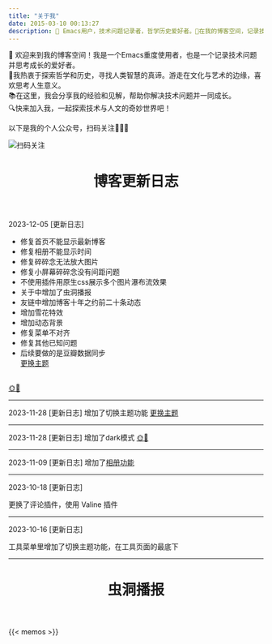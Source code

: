 ```yaml
---
title: "关于我"
date: 2015-03-10 00:13:27
description: 🐻 Emacs用户，技术问题记录者，哲学历史爱好者。🌟在我的博客空间，记录技术问题，分享思考成长的点滴。📚热爱哲学和历史，探索人类智慧的源泉。🔍一起探索技术与人文的交汇之处吧！
---
```


🐻 欢迎来到我的博客空间！我是一个Emacs重度使用者，也是一个记录技术问题并思考成长的爱好者。    
🌟我热衷于探索哲学和历史，寻找人类智慧的真谛。游走在文化与艺术的边缘，喜欢思考人生意义。  
📚在这里，我会分享我的经验和见解，帮助你解决技术问题并一同成长。  
🔍快来加入我，一起探索技术与人文的奇妙世界吧！    

以下是我的个人公众号，扫码关注🚀🚀🚀

![扫码关注](/img/qrcode_for_weixin.jpg)


<header><h1 class="post-title">博客更新日志</h1></header>

2023-12-05 [更新日志]
- 修复首页不能显示最新博客
- 修复相册不能显示时间
- 修复碎碎念无法放大图片
- 修复小屏幕碎碎念没有间距问题
- 不使用插件用原生css展示多个图片瀑布流效果
- 关于中增加了虫洞播报
- 友链中增加博客十年之约前二十条动态
- 增加雪花特效
- 增加动态背景
- 修复菜单不对齐
- 修复其他已知问题
- 后续要做的是豆瓣数据同步
<br><a href="javascript:void(0);" onclick="switchTheme()">更换主题</a>

<br><a href="javascript:toggleColorScheme();"><span id="icon-sun">🌞</span><span id="icon-moon">🌚</span></a> 

---
2023-11-28 [更新日志]
增加了切换主题功能
<a href="javascript:void(0);" onclick="switchTheme()">更换主题</a>

---
2023-11-28 [更新日志]
增加了dark模式  <a href="javascript:toggleColorScheme();"><span id="icon-sun">🌞</span><span id="icon-moon">🌚</span></a> 

---
2023-11-09 [更新日志]
增加了<a href='https://zhangxingong.fun/photo/'>相册功能</a>

---
2023-10-18 [更新日志]

更换了评论插件，使用 Valine 插件

---
2023-10-16 [更新日志]

工具菜单里增加了切换主题功能，在工具页面的最底下

---

<header><h1 class="post-title">虫洞播报</h1></header>
{{< memos >}}

